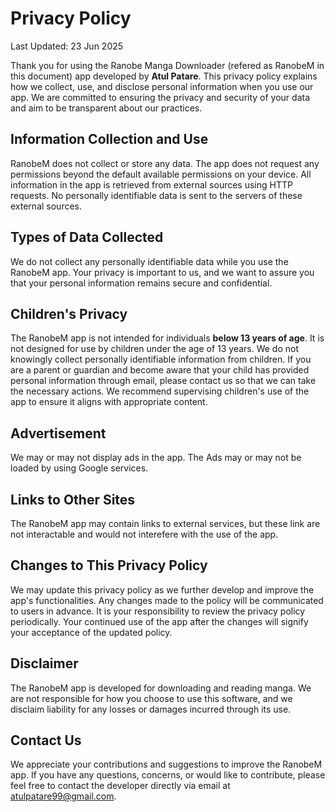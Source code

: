 # Privacy Policy

Last Updated: 23 Jun 2025

Thank you for using the Ranobe Manga Downloader (refered as RanobeM in this document) app developed by **Atul Patare**. This privacy policy explains how we collect, use, and disclose personal information when you use our app. We are committed to ensuring the privacy and security of your data and aim to be transparent about our practices.

## Information Collection and Use

RanobeM does not collect or store any data. The app does not request any permissions beyond the default available permissions on your device. All information in the app is retrieved from external sources using HTTP requests. No personally identifiable data is sent to the servers of these external sources.

## Types of Data Collected

We do not collect any personally identifiable data while you use the RanobeM app. Your privacy is important to us, and we want to assure you that your personal information remains secure and confidential.

## Children's Privacy

The RanobeM app is not intended for individuals **below 13 years of age**. It is not designed for use by children under the age of 13 years. We do not knowingly collect personally identifiable information from children. If you are a parent or guardian and become aware that your child has provided personal information through email, please contact us so that we can take the necessary actions. We recommend supervising children's use of the app to ensure it aligns with appropriate content.

## Advertisement

We may or may not display ads in the app. The Ads may or may not be loaded by using Google services.

## Links to Other Sites

The RanobeM app may contain links to external services, but these link are not interactable and would not interefere with the use of the app.

## Changes to This Privacy Policy

We may update this privacy policy as we further develop and improve the app's functionalities. Any changes made to the policy will be communicated to users in advance. It is your responsibility to review the privacy policy periodically. Your continued use of the app after the changes will signify your acceptance of the updated policy.

## Disclaimer

The RanobeM app is developed for downloading and reading manga. We are not responsible for how you choose to use this software, and we disclaim liability for any losses or damages incurred through its use.

## Contact Us

We appreciate your contributions and suggestions to improve the RanobeM app. If you have any questions, concerns, or would like to contribute, please feel free to contact the developer directly via email at atulpatare99@gmail.com.
